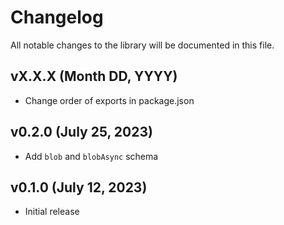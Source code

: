 # Changelog

All notable changes to the library will be documented in this file.

## vX.X.X (Month DD, YYYY)

- Change order of exports in package.json

## v0.2.0 (July 25, 2023)

- Add `blob` and `blobAsync` schema

## v0.1.0 (July 12, 2023)

- Initial release
